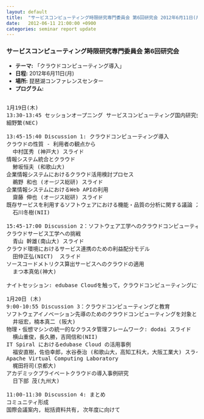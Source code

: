 ```yaml
---
layout: default
title:  "サービスコンピューティング時限研究専門委員会 第6回研究会 2012年6月11日(月)"
date:   2012-06-11 21:00:00 +0900
categories: seminar report update
---
```


### サービスコンピューティング時限研究専門委員会 第6回研究会
- __テーマ:__ 「クラウドコンピューティング導入」
- __日程:__ 2012年6月11日(月)
- __場所:__ 琵琶湖コンファレンスセンター
- __プログラム:__

<pre>

1月19日(木) 
13:30-13:45 セッションオープニング サービスコンピューティング国内研究会常設にむけて
細野繁(NEC)

13:45-15:40 Discussion 1: クラウドコンピューティング導入
クラウドの性質 - 利用者の観点から
  中村匡秀 (神戸大) スライド
情報システム統合とクラウド
  鯵坂恒夫 (和歌山大)
企業情報システムにおけるクラウド活用検討プロセス
  鵜野 和也 (オージス総研) スライド
企業情報システムにおけるWeb APIの利用
  齋藤 伸也 (オージス総研) スライド
既存サービスを利用するソフトウェアにおける機能・品質の分析に関する議論 スライド
  石川冬樹(NII)

15:45-17:00 Discussion 2：ソフトウェア工学へのクラウドコンピューティング適用
クラウドサービス工学への挑戦
  青山 幹雄(南山大) スライド
クラウド環境におけるサービス連携のための利益配分モデル
  田仲正弘(NICT)  スライド
ソースコードメトリクス算出サービスへのクラウドの適用
  まつ本真佑(神大)

ナイトセッション: edubase Cloudを触って，クラウドコンピューティングについて大いに語ろう！

1月20日 (木) 
9:00-10:55 Discussion 3：クラウドコンピューティングと教育
ソフトウェアイノベーション先導のためのクラウドコンピューティングを対象とした教育プログラムの検討
  井垣宏，楠本真二 (阪大)
物理・仮想マシンの統一的なクラスタ管理フレームワーク: dodai スライド
  横山重俊，長久勝，吉岡信和(NII)
IT Spiral におけるedubase Cloud の活用事例
  福安直樹，佐伯幸郎，水谷泰治 (和歌山大，高知工科大，大阪工業大) スライド
Apache Virtual Computing Laboratory
  梶田将司(京都大)
アカデミックプライベートクラウドの導入事例研究
  日下部 茂(九州大)

11:00-11:30 Discussion 4: まとめ
コミュニティ形成
国際会議案内, 総括資料共有, 次年度に向けて
</pre>

